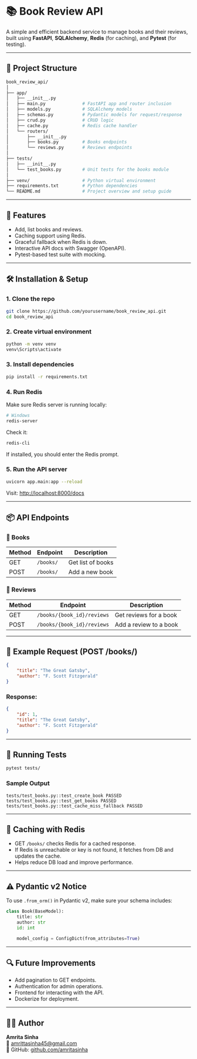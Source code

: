 # 📚 Book Review API

A simple and efficient backend service to manage books and their reviews, built using **FastAPI**, **SQLAlchemy**, **Redis** (for caching), and **Pytest** (for testing).

---

## 📁 Project Structure

```bash
book_review_api/
│
├── app/
│   ├── __init__.py
│   ├── main.py              # FastAPI app and router inclusion
│   ├── models.py            # SQLAlchemy models
│   ├── schemas.py           # Pydantic models for request/response
│   ├── crud.py              # CRUD logic
│   ├── cache.py             # Redis cache handler
│   └── routers/
│       ├── __init__.py
│       ├── books.py         # Books endpoints
│       └── reviews.py       # Reviews endpoints
│
├── tests/
│   ├── __init__.py
│   └── test_books.py        # Unit tests for the books module
│
├── venv/                    # Python virtual environment
├── requirements.txt         # Python dependencies
└── README.md                # Project overview and setup guide
```

---

## 🚀 Features

- Add, list books and reviews.
- Caching support using Redis.
- Graceful fallback when Redis is down.
- Interactive API docs with Swagger (OpenAPI).
- Pytest-based test suite with mocking.

---

## 🛠️ Installation & Setup

### 1. Clone the repo

```bash
git clone https://github.com/yourusername/book_review_api.git
cd book_review_api
```

### 2. Create virtual environment

```bash
python -m venv venv
venv\Scripts\activate
```

### 3. Install dependencies

```bash
pip install -r requirements.txt
```

### 4. Run Redis

Make sure Redis server is running locally:
```bash
# Windows
redis-server
```

Check it:
```bash
redis-cli
```

If installed, you should enter the Redis prompt.

### 5. Run the API server

```bash
uvicorn app.main:app --reload
```

Visit: [http://localhost:8000/docs](http://localhost:8000/docs)

---

## 📦 API Endpoints

### 📘 Books

| Method | Endpoint         | Description       |
|--------|------------------|-------------------|
| GET    | `/books/`        | Get list of books |
| POST   | `/books/`        | Add a new book    |

### 📝 Reviews

| Method | Endpoint                         | Description                  |
|--------|----------------------------------|------------------------------|
| GET    | `/books/{book_id}/reviews`       | Get reviews for a book       |
| POST   | `/books/{book_id}/reviews`       | Add a review to a book       |

---

## 📄 Example Request (POST /books/)

```json
{
    "title": "The Great Gatsby",
    "author": "F. Scott Fitzgerald"
}
```

### Response:

```json
{
    "id": 1,
    "title": "The Great Gatsby",
    "author": "F. Scott Fitzgerald"
}
```

---

## 🧪 Running Tests

```bash
pytest tests/
```

### Sample Output

```
tests/test_books.py::test_create_book PASSED
tests/test_books.py::test_get_books PASSED
tests/test_books.py::test_cache_miss_fallback PASSED
```

---

## 💾 Caching with Redis

- GET `/books/` checks Redis for a cached response.
- If Redis is unreachable or key is not found, it fetches from DB and updates the cache.
- Helps reduce DB load and improve performance.

---

## ⚠️ Pydantic v2 Notice

To use `.from_orm()` in Pydantic v2, make sure your schema includes:

```python
class Book(BaseModel):
    title: str
    author: str
    id: int

    model_config = ConfigDict(from_attributes=True)
```

---

## 🔍 Future Improvements

- Add pagination to GET endpoints.
- Authentication for admin operations.
- Frontend for interacting with the API.
- Dockerize for deployment.

---

## 🧑‍💻 Author

**Amrita Sinha**  
📧 amrittasinha45@gmail.com  
🔗 GitHub: [github.com/amritasinha](https://github.com/amritasinha)
